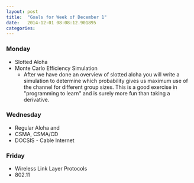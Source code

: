 ```yaml
---
layout: post
title:  "Goals for Week of December 1"
date:   2014-12-01 08:08:12.901895
categories:
---
```


### Monday

* Slotted Aloha
* Monte Carlo Efficiency Simulation
  * After we have done an overview of slotted aloha you will write a simulation to determine which probability gives us maximum use of the channel for different group sizes.  This is a good exercise in "programming to learn" and is surely more fun than taking a derivative.
  

### Wednesday

* Regular Aloha and 
* CSMA, CSMA/CD
* DOCSIS - Cable Internet

### Friday

* Wireless Link Layer Protocols
* 802.11



